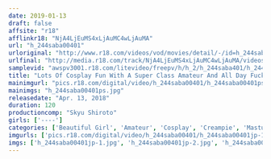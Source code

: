 ```yaml
---
date: 2019-01-13
draft: false
affsite: "r18"
afflinkr18: "NjA4LjEuMS4xLjAuMC4wLjAuMA"
url: "h_244saba00401"
urloriginal: "http://www.r18.com/videos/vod/movies/detail/-/id=h_244saba00401"
urlfinal: "http://media.r18.com/track/NjA4LjEuMS4xLjAuMC4wLjAuMA/videos/vod/movies/detail/-/id=h_244saba00401"
samplevid: "awspv3001.r18.com/litevideo/freepv/h/h_2/h_244saba401/h_244saba401_dmb_w.mp4"
title: "Lots Of Cosplay Fun With A Super Class Amateur And All Day Fucking! Vol.004 Occupation: Dancer Yuha-chan (Not Her Real Name) 21 Years Old, C Cup Titties"
mainimgurl: "pics.r18.com/digital/video/h_244saba00401/h_244saba00401ps.jpg"
mainimgs: "h_244saba00401ps.jpg"
releasedate: "Apr. 13, 2018"
duration: 120
productioncomp: "Skyu Shiroto"
girls: ['----']
categories: ['Beautiful Girl', 'Amateur', 'Cosplay', 'Creampie', 'Masturbation', 'Hi-Def']
imgurls: ['pics.r18.com/digital/video/h_244saba00401/h_244saba00401jp-1.jpg', 'pics.r18.com/digital/video/h_244saba00401/h_244saba00401jp-2.jpg', 'pics.r18.com/digital/video/h_244saba00401/h_244saba00401jp-3.jpg', 'pics.r18.com/digital/video/h_244saba00401/h_244saba00401jp-4.jpg', 'pics.r18.com/digital/video/h_244saba00401/h_244saba00401jp-5.jpg', 'pics.r18.com/digital/video/h_244saba00401/h_244saba00401jp-6.jpg', 'pics.r18.com/digital/video/h_244saba00401/h_244saba00401jp-7.jpg', 'pics.r18.com/digital/video/h_244saba00401/h_244saba00401jp-8.jpg', 'pics.r18.com/digital/video/h_244saba00401/h_244saba00401jp-9.jpg', 'pics.r18.com/digital/video/h_244saba00401/h_244saba00401jp-10.jpg', 'pics.r18.com/digital/video/h_244saba00401/h_244saba00401jp-11.jpg', 'pics.r18.com/digital/video/h_244saba00401/h_244saba00401jp-12.jpg', 'pics.r18.com/digital/video/h_244saba00401/h_244saba00401jp-13.jpg', 'pics.r18.com/digital/video/h_244saba00401/h_244saba00401jp-14.jpg', 'pics.r18.com/digital/video/h_244saba00401/h_244saba00401jp-15.jpg', 'pics.r18.com/digital/video/h_244saba00401/h_244saba00401jp-16.jpg', 'pics.r18.com/digital/video/h_244saba00401/h_244saba00401jp-17.jpg', 'pics.r18.com/digital/video/h_244saba00401/h_244saba00401jp-18.jpg', 'pics.r18.com/digital/video/h_244saba00401/h_244saba00401jp-19.jpg', 'pics.r18.com/digital/video/h_244saba00401/h_244saba00401jp-20.jpg']
imgs: ['h_244saba00401jp-1.jpg', 'h_244saba00401jp-2.jpg', 'h_244saba00401jp-3.jpg', 'h_244saba00401jp-4.jpg', 'h_244saba00401jp-5.jpg', 'h_244saba00401jp-6.jpg', 'h_244saba00401jp-7.jpg', 'h_244saba00401jp-8.jpg', 'h_244saba00401jp-9.jpg', 'h_244saba00401jp-10.jpg', 'h_244saba00401jp-11.jpg', 'h_244saba00401jp-12.jpg', 'h_244saba00401jp-13.jpg', 'h_244saba00401jp-14.jpg', 'h_244saba00401jp-15.jpg', 'h_244saba00401jp-16.jpg', 'h_244saba00401jp-17.jpg', 'h_244saba00401jp-18.jpg', 'h_244saba00401jp-19.jpg', 'h_244saba00401jp-20.jpg']
---
```

